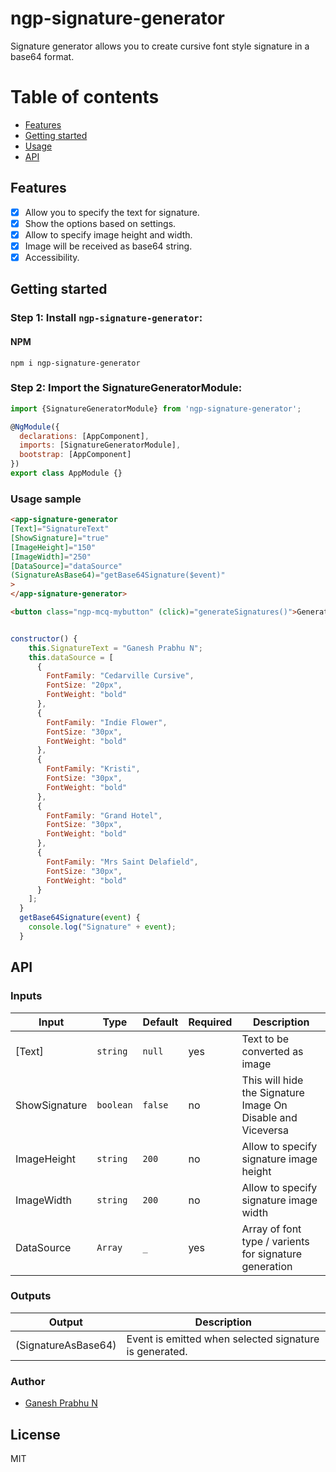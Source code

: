 # ngp-signature-generator

Signature generator allows you to create cursive font style signature in a base64 format.

Table of contents
=================

  * [Features](#features)
  * [Getting started](#getting-started)
  * [Usage](#usage-sample)
  * [API](#api)

## Features
- [x] Allow you to specify the text for signature.
- [x] Show the options based on settings.
- [x] Allow to specify image height and width.
- [x] Image will be received as base64 string.
- [x] Accessibility.

## Getting started
### Step 1: Install `ngp-signature-generator`:

#### NPM
```shell
npm i ngp-signature-generator
```
### Step 2: Import the SignatureGeneratorModule:
```js
import {SignatureGeneratorModule} from 'ngp-signature-generator';

@NgModule({
  declarations: [AppComponent],
  imports: [SignatureGeneratorModule],
  bootstrap: [AppComponent]
})
export class AppModule {}
```
### Usage sample

```html
<app-signature-generator
[Text]="SignatureText"
[ShowSignature]="true"
[ImageHeight]="150"
[ImageWidth]="250"
[DataSource]="dataSource"
(SignatureAsBase64)="getBase64Signature($event)"
>
</app-signature-generator>

<button class="ngp-mcq-mybutton" (click)="generateSignatures()">Generate</button>

```
```javascript

constructor() {
    this.SignatureText = "Ganesh Prabhu N";
    this.dataSource = [
      {
        FontFamily: "Cedarville Cursive",
        FontSize: "20px",
        FontWeight: "bold"
      },
      {
        FontFamily: "Indie Flower",
        FontSize: "30px",
        FontWeight: "bold"
      },
      {
        FontFamily: "Kristi",
        FontSize: "30px",
        FontWeight: "bold"
      },
      {
        FontFamily: "Grand Hotel",
        FontSize: "30px",
        FontWeight: "bold"
      },
      {
        FontFamily: "Mrs Saint Delafield",
        FontSize: "30px",
        FontWeight: "bold"
      }
    ];
  }
  getBase64Signature(event) {
    console.log("Signature" + event);
  }
```

## API
### Inputs
| Input  | Type | Default | Required | Description |
| ------------- | ------------- | ------------- | ------------- | ------------- |
| [Text] | `string`  | `null` | yes | Text to be converted as image |
| ShowSignature | `boolean` |  `false` | no | This will hide the Signature Image On Disable and Viceversa |
| ImageHeight  | `string` | `200` | no |  Allow to specify signature image height  |
| ImageWidth | `string` | `200` | no | Allow to specify signature image width |
| DataSource | `Array` | `_` | yes | Array of font type / varients for signature generation |

### Outputs
| Output  | Description |
| ------------- | ------------- |
| (SignatureAsBase64) | Event is emitted when selected signature is generated. |

### Author
* [Ganesh Prabhu N](https://in.linkedin.com/in/ganeshprabhun23)


## License

MIT
